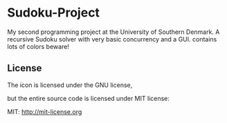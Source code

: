 # Sudoku-Project
My second programming project at the University of Southern Denmark. 
A recursive Sudoku solver with very basic concurrency and a GUI.
contains lots of colors beware!


## License

The icon is licensed under the GNU license,

but the entire source code is licensed under MIT license:

MIT: http://mit-license.org

